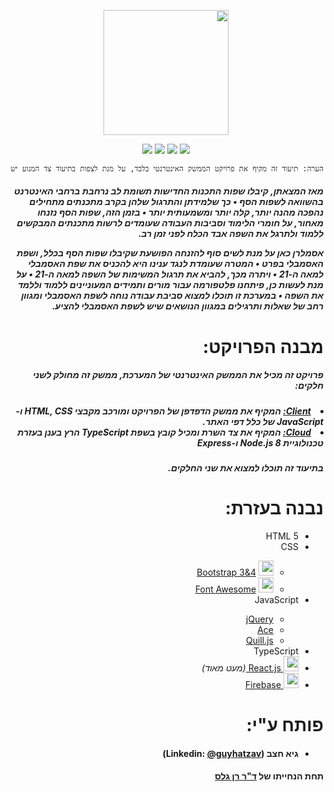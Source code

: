 <div dir="rtl">
<p align="center">
  <a href="https://asmlearn.com/"><img src="https://asm-learn.web.app/img/ASMLearnLogoBlack.png" width="200"></a>
</p>
<p align="center">
   <a href="https://solanoam.github.io/assembler-submit-engine/"><img src="https://img.shields.io/badge/Engine-Docs-lightgray"></a>
   <a href="https://firebase.google.com/docs/web/setup?authuser=0#from-the-cdn/"><img src="https://img.shields.io/badge/Firebase-v7.19.0-blue"></a>
   <a href="https://asmlearn.com/"><img src="https://img.shields.io/badge/Version-v1.0.0-lightblue"></a>
   <a href="https://nodejs.org/en/docs/"><img src="https://img.shields.io/badge/Node.js-8-lightorange"></a>
</p>

```diff
הערה: תיעוד זה מקיף את פרויקט הממשק האינטרנטי בלבד, על מנת לצפות בתיעוד צד המנוע יש להכנס לקישור שבתגיות 
```
<h5>
מאז המצאתן, קיבלו שפות התכנות החדישות תשומת לב נרחבת ברחבי האינטרנט בהשוואה לשפות הסף • כך שלמידתן והתרגול שלהן בקרב מתכנתים מתחילים נהפכה מהנה יותר, קלה יותר ומשמעותית יותר • בזמן הזה, שפות הסף נזנחו מאחור, על חומרי הלימוד וסביבות העבודה שעומדים לרשות מתכנתים המבקשים ללמוד ולתרגל את השפה אבד הכלח לפני זמן רב.

אסמלרן כאן על מנת לשים סוף להזנחה הפושעת שקיבלו שפות הסף בכלל, ושפת האסמבלי בפרט • המטרה שעומדת לנגד ענינו היא להכניס את שפת האסמבלי למאה ה-21 • ויתרה מכך, להביא את תרגול המשימות של השפה למאה ה-21 • על מנת לעשות כן, פיתחנו פלטפורמה עבור מורים ותמידים המעוניינים ללמוד וללמד את השפה • במערכת זו תוכלו למצוא סביבת עבודה נוחה לשפת האסמבלי ומגוון רחב של שאלות ותרגילים במגוון הנושאים שיש לשפת האסמבלי להציע.
</h5>

# מבנה הפרויקט:
<h5>פרויקט זה מכיל את הממשק האינטרנטי של המערכת, ממשק זה מחולק לשני חלקים:</h5>
<h5>
  <li> <b><u>Client:</u></b> המקיף את ממשק הדפדפן של הפרויקט ומורכב מקבצי HTML, CSS ו-JavaScript של כלל דפי האתר.</li>
  <li> <b><u>Cloud:</u></b> המקיף את צד השרת ומכיל קובץ בשפת TypeScript הרץ בענן בעזרת טכנולוגיית Node.js 8 ו-Express </li>
</h5>
<h5>בתיעוד זה תוכלו למצוא את שני החלקים.</h5>

# נבנה בעזרת:
<ul>
  <li>HTML 5</li>  
  <li>CSS</li> 
    <ul>
      <li>
        <img style="object-fit: contain" src="https://i.dlpng.com/static/png/432835_preview.png" width="24"/> 
        <a href="https://getbootstrap.com/">Bootstrap 3&4</a>
      </li>
      <li>
        <img 
             style="object-fit: contain" 
             src="https://res.cloudinary.com/tipsmoon/image/upload/$wpsize_!_cld_full!,w_300,h_300,c_scale/v1589727839/font-awesome-logo.png" width="24"/> 
        <a href="https://fontawesome.com/">Font Awesome</a>
      </li> 
    </ul> 
  <li>JavaScript</li> 
  <ul>
      <li><a href="https://code.jquery.com/">jQuery</a></li> 
      <li><a href="https://ace.c9.io/">Ace</a></li>
      <li><a href="https://quilljs.com/">Quill.js</a></li>
  </ul> 
  <li>TypeScript</li> 
  <li>
    <a href="https://reactjs.org/" target="_blank">
      <img style="object-fit: contain" src="https://www.react-israel.co.il/wp-content/uploads/2019/05/React.js_logo-512.png" width="24"> React.js
    </a><i>(מעט מאוד)</i>
  </li> 
  
  <li>
    <a href="https://firebase.google.com/" target="_blank">
      <img src="https://www.gstatic.com/mobilesdk/160503_mobilesdk/logo/2x/firebase_28dp.png" width="24"> Firebase
    </a>
</li> 
</ul>   

# פותח ע"י:
<ul>
  <li><h4>גיא חצב (Linkedin: <a href="https://www.linkedin.com/in/guyhatzav/">@guyhatzav</a>)</h4></li>
</ul>
<h4>תחת הנחייתו של <a href="https://www.eng.biu.ac.il/gellesr/">ד"ר רן גלס</a></h4>

</div>
